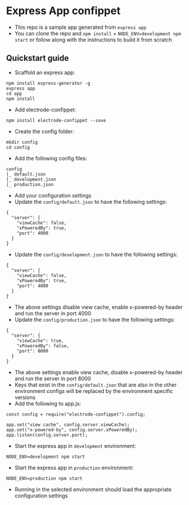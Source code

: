 # Express App confippet
- This repo is a sample app generated from `express app`
- You can clone the repo and `npm install` + `NODE_ENV=development npm start` or follow along with the instructions to build it from scratch

## Quickstart guide

- Scaffold an express app: 

```
npm install express-generator -g
express app
cd app 
npm install 
```

- Add electrode-confippet: 

```
npm install electrode-confippet --save
```

- Create the config folder: 

```
mkdir config
cd config
```

- Add the following config files: 

```
config
|_ default.json
|_ development.json
|_ production.json
```

- Add your configuration settings 
- Update the `config/default.json` to have the following settings: 

```
{
  "server": {
    "viewCache": false,
    "xPoweredBy": true,
    "port": 4000
  }
}
```

- Update the `config/development.json` to have the following settings: 

```
{
  "server": {
    "viewCache": false,
    "xPoweredBy": true,
    "port": 4000
  }
}
```

- The above settings disable view cache, enable x-powered-by header and run the server in port 4000
- Update the `config/production.json` to have the following settings: 

```
{
  "server": {
    "viewCache": true,
    "xPoweredBy": false,
    "port": 8000
  }
}
```

- The above settings enable view cache, disable x-powered-by header and run the server in port 8000
- Keys that exist in the `config/default.json` that are also in the other environment configs will be replaced by the environment specific versions
- Add the following to app.js: 

```
const config = require("electrode-confippet").config;

app.set("view cache", config.server.viewCache);
app.set("x-powered-by", config.server.xPoweredBy);
app.listen(config.server.port);
```

- Start the express app in `development` environment: 

```
NODE_ENV=development npm start
```

- Start the express app in `production` environment: 

```
NODE_ENV=production npm start
```

- Running in the selected environment should load the appropriate configuration settings
